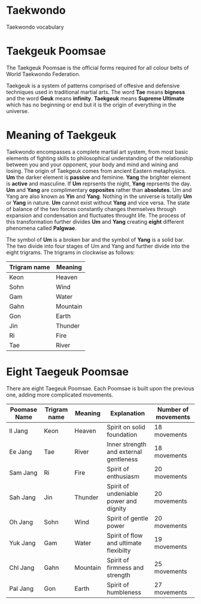 # Taekwondo
Taekwondo vocabulary

# Taekgeuk Poomsae
The Taekgeuk Poomsae is the official forms required for all colour belts of World Taekwondo Federation.

Taekgeuk is a system of patterns comprised of offesive and defensive techniques used in traditional martial arts. 
The word **Tae** means **bigness** and the word **Geuk** means **infinity**. **Taekgeuk** means **Supreme Ultimate** which has no beginning or end but it is the origin of everything in the universe.

# Meaning of Taekgeuk
Taekwondo encompasses a complete martial art system, from most basic elements of fighting skills to philosophical understanding of the relationship between you and your opponent, your body and mind and wining and losing. The origin of Taekgeuk comes from ancient Eastern metaphysics. **Um** the darker element is **passive** and feminine. **Yang** the brighter element is **active** and masculine. If **Um** reprsents the night, **Yang** reprsents the day. **Um** and **Yang** are complimentary **opposites** rather than **absolutes**. Um and Yang are also known as **Yin** and **Yang**. Nothing in the universe is totally **Um** or **Yang** in nature. **Um** cannot exist without **Yang** and vice versa. The state of balance of the two forces constantly changes themselves through expansion and condensation and fluctuates throught life. The process of this transformation further divides **Um** and **Yang** creating **eight** different phenomena called **Palgwae**. 

The symbol of **Um** is a broken bar and the symbol of **Yang** is a solid bar. The two divide into four stages of Um and Yang and further divide into the eight trigrams. The trigrams in clockwise as follows: 

| Trigram name | Meaning |
| ----------- | ----------- |
| Keon | Heaven |
| Sohn | Wind |
| Gam | Water |
| Gahn | Mountain |
| Gon | Earth |
| Jin | Thunder |
| Ri | Fire |
| Tae | River |

# Eight Taegeuk Poomsae
There are eight Taegeuk Poomsae. Each Poomsae is built upon the previous one, adding more complicated movements. 

| Poomase Name | Trigram name | Meaning | Explanation | Number of movements |
| ----------- | ----------- | ----------- | ----------- |----------- |
| Il Jang | Keon | Heaven | Spirit on solid foundation | 18 movements  | 
| Ee Jang | Tae | River | Inner strength and external gentleness | 18 movements |
| Sam Jang | Ri | Fire | Spirit of enthusiasm  | 20 movements |
| Sah Jang | Jin | Thunder | Spirit of undeniable power and dignity | 20 movements | 
| Oh Jang | Sohn | Wind | Spirit of gentle power | 20 movements |
| Yuk Jang | Gam | Water | Spirit of flow and ultimate flexibilty | 19 movements |
| Chl Jang | Gahn | Mountain | Spirit of firmness and strength | 25 movements |
| Pal Jang | Gon | Earth | Spirit of humbleness | 27 movements |




